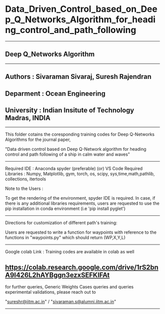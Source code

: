 # Data_Driven_Control_based_on_Deep_Q_Networks_Algorithm_for_heading_control_and_path_following

---------------------------------------------------------------------------
##  Deep Q_Networks Algorithm 

---------------------------------------------------------------------------
## Authors      : Sivaraman Sivaraj, Suresh Rajendran
## Deparment    : Ocean Engineering
## University   : Indian Insitute of Technology Madras, INDIA
---------------------------------------------------------------------------
This folder cotains the coresponding training codes for Deep Q-Networks Algorithms for the journal paper,

"Data driven control based on Deep Q-Network algorithm for heading control
and path following of a ship in calm water and waves" 

---------------------------------------------------------------------------
Required IDE       : Anaconda spyder (preferable) (or) VS Code 
Required Libraries : Numpy, Matplotlib, gym, torch, os, scipy, sys,time,math,pathlib, collections, itertools

Note to the Users  :

To get the rendering of the environment, spyder IDE is required. In case, if there is any additional libraries requirements,
users are requested to use the pip installation in conda environment (i.e 'pip install pyglet')

---------------------------------------------------------------------------
Directions for customization of different path's training:

Users are requested to write a function for waypoints with reference to the functions in "waypoints.py" which should return (WP,X,Y,L)

---------------------------------------------------------------------------
Google colab Link : Training codes are available in colab as well 

https://colab.research.google.com/drive/1rS2bnA9I426L2hAYBggn3ezxSEFKIFAt
---------------------------------------------------------------------------

for further queries, Generic Weights Cases queries and queries experimental validations, please reach out to

"sureshr@iitm.ac.in" / "sivaraman.s@alumni.iitm.ac.in"

---------------------------------------------------------------------------
